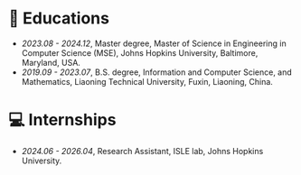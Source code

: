 
# 📖 Educations
- *2023.08 - 2024.12*, Master degree, Master of Science in Engineering in Computer Science (MSE), Johns Hopkins University, Baltimore, Maryland, USA.
- *2019.09 - 2023.07*, B.S. degree, Information and Computer Science, and Mathematics, Liaoning Technical University, Fuxin, Liaoning, China.


# 💻 Internships
- *2024.06 - 2026.04*, Research Assistant, ISLE lab, Johns Hopkins University.
